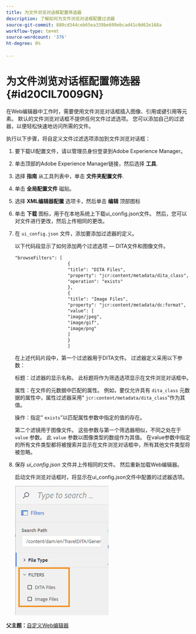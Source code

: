 ```yaml
---
title: 为文件浏览对话框配置筛选器
description: 了解如何为文件浏览对话框配置过滤器
source-git-commit: 880cd344ceb65ea339be699ebcad41c0d62e168a
workflow-type: tm+mt
source-wordcount: '376'
ht-degree: 0%

---
```


# 为文件浏览对话框配置筛选器 {#id20CIL7009GN}

在Web编辑器中工作时，需要使用文件浏览对话框插入图像、引用或键引用等元素。 默认的文件浏览对话框不提供任何文件过滤选项。 您可以添加自己的过滤器，以便轻松快速地访问所需的文件。

执行以下步骤，将自定义文件过滤选项添加到文件浏览对话框：

1. 要下载UI配置文件，请以管理员身份登录到Adobe Experience Manager。

1. 单击顶部的Adobe Experience Manager链接，然后选择 **工具**.
1. 选择 **指南** 从工具列表中，单击 **文件夹配置文件**.
1. 单击 **全局配置文件** 磁贴。
1. 选择 **XML编辑器配置** 选项卡，然后单击 **编辑** 顶部图标
1. 单击 **下载** 图标，用于在本地系统上下载ui\_config.json文件。 然后，您可以对文件进行更改，然后上传相同的更改。
1. 在 `ui_config.json` 文件，添加要添加过滤器的定义。

   以下代码段显示了如何添加两个过滤选项 — DITA文件和图像文件。

   ```
   "browseFilters": [
                       {
                       "title": "DITA Files",
                       "property": "jcr:content/metadata/dita_class",
                       "operation": "exists"
                       },
                       {
                       "title": "Image Files",
                       "property": "jcr:content/metadata/dc:format",
                       "value": [
                       "image/jpeg",
                       "image/gif",
                       "image/png"
                       ]
                       }
                       ]
   ```

   在上述代码片段中，第一个过滤器用于DITA文件。 过滤器定义采用以下参数：

   标题：过滤器的显示名称。 此标题将作为筛选选项显示在文件浏览对话框中。

   属性：在文件的元数据中匹配的属性。 例如，要仅允许具有 `dita_class` 元数据的属性中，属性过滤器采用&quot; `jcr:content/metadata/dita_class`”作为其值。

   操作：指定&quot; `exists`”以匹配属性参数中指定的值的存在。

   第二个滤镜用于图像文件。 这些参数与第一个筛选器相似，不同之处在于 `value` 参数。 此 `value` 参数以图像类型的数组作为其值。 在value参数中指定的所有文件类型都将被搜索并显示在文件浏览对话框中，所有其他文件类型将被忽略。

1. 保存 *ui\_config.json* 文件并上传相同的文件。 然后重新加载Web编辑器。

   启动文件浏览对话框时，将显示在ui\_config.json文件中配置的过滤器选项。

   ![](assets/file-browse-custom-filters.png)


**父主题：**[&#x200B;自定义Web编辑器](conf-web-editor.md)
